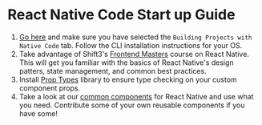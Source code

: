 # React Native Code Start up Guide

1. [Go here](https://facebook.github.io/react-native/docs/getting-started.html) and make sure you have selected the `Building Projects with Native Code` tab. Follow the CLI installation instructions for your OS.
2. Take advantage of Shift3's [Frontend Masters](https://frontendmasters.com/courses/react-native/) course on React Native. This will get you familiar with the basics of React Native's design patters, state management, and common best practices.
3. Install [Prop Types](https://github.com/facebook/prop-types) library to ensure type checking on your custom component props.
4. Take a look at our [common components](../common-components/README.md) for React Native and use what you need. Contribute some of your own reusable components if you have some!